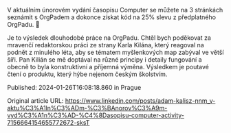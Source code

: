 V aktuálním únorovém vydání časopisu Computer se můžete na 3 stránkách seznámit s OrgPadem a dokonce získat kód na 25% slevu z předplatného OrgPadu. 🤯 

Je to výsledek dlouhodobé práce na OrgPadu. Chtěl bych poděkovat za mravenčí redaktorskou práci ze strany Karla Kilána, který reagoval na podnět z minulého léta, aby se tématem myšlenkových map zabýval ve větší šíři. Pan Kilián se mě doptával na různé principy i detaily fungování a obecně to byla konstruktivní a příjemná výměna. Výsledkem je poutavé čtení o produktu, který hýbe nejenom českým školstvím.


Published: 2024-01-26T16:08:18.860 in Prague

Original article URL: https://www.linkedin.com/posts/adam-kalisz-nnm_v-aktu%C3%A1ln%C3%ADm-%C3%BAnorov%C3%A9m-vyd%C3%A1n%C3%AD-%C4%8Dasopisu-computer-activity-7156664154655772672-sksT

[](./media/OrgPad-Computer.jpg)